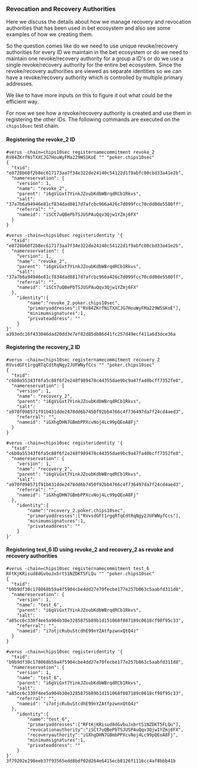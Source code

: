 ### Revocation and Recovery Authorities

Here we discuss the details about how we manage recovery and revocation authorities that has been used in bet ecosystem and also see some examples of how we creating them. 

So the question comes like do we need to use unique revoke/recovery authorities for every ID we maintain in the bet ecosystem or do we need to maintain one revoke/recovery authority for a group a ID's or do we use a single revoke/recovery authority for the entire bet ecosystem. Since the revoke/recovery authorities are viewed as separate identities so we can have a revoke/recovery authority which is controlled by multiple primary addresses.

We like to have more inputs on this to figure it out what could be the efficient way. 

For now we see how a revoke/recovery authority is created and use them in registering the other IDs. The following commands are executed on the `chips10sec` test chain.

#### Registering the revoke_2 ID
```
#verus -chain=chips10sec registernamecommitment revoke_2 RV84ZKrfNiTXXCJG7HouWyFMa229WSSKoE "" "poker.chips10sec"
{
  "txid": "e8728b60f2b8ec617173aa7f34e322de24140c54122d1f9abfc00cbd33a41e2b",
  "namereservation": {
    "version": 1,
    "name": "revoke_2",
    "parent": "i6gViGxt7YinkJZoubKdbWBrqdRCb1Rkvs",
    "salt": "37a7b6a94946e81cf834dad8817d7afcbc966a426c7d099fcc70cdd0de5580ff",
    "referral": "",
    "nameid": "iSCt7uQBePbTSJUSPAuQqv3Qjw1YZmj6FX"
  }
}

#verus -chain=chips10sec registeridentity '{
  "txid": "e8728b60f2b8ec617173aa7f34e322de24140c54122d1f9abfc00cbd33a41e2b",
  "namereservation": {
    "version": 1,
    "name": "revoke_2",
    "parent": "i6gViGxt7YinkJZoubKdbWBrqdRCb1Rkvs",
    "salt": "37a7b6a94946e81cf834dad8817d7afcbc966a426c7d099fcc70cdd0de5580ff",
    "referral": "",
    "nameid": "iSCt7uQBePbTSJUSPAuQqv3Qjw1YZmj6FX"
  }, 
    "identity":{
        "name":"revoke_2.poker.chips10sec", 
        "primaryaddresses":["RV84ZKrfNiTXXCJG7HouWyFMa229WSSKoE"], 
	    "minimumsignatures":1, 
        "privateaddress": ""
    }
}'
a393edc16f433046dad20dd3e7ef82d85db86d41fc257d49ecf411a6d3dce36a
```

#### Registering the recovery_2 ID

```
#verus -chain=chips10sec registernamecommitment recovery_2 RVvsdGFt1rgqRTqCdtRqNgy2JUFWNyfCcs "" "poker.chips10sec"
{
  "txid": "c6b0a55343f6fa5c88f6f2e248f989478c44355dae9bc9a47fa40bcff7352fe8",
  "namereservation": {
    "version": 1,
    "name": "recovery_2",
    "parent": "i6gViGxt7YinkJZoubKdbWBrqdRCb1Rkvs",
    "salt": "a970f098571f91b431dde2478dd6b7450f92bb4766c4f736497da7f24cd4aed3",
    "referral": "",
    "nameid": "iGXhgDHN7GBmbPPXcvNoj4Lc99pQEoA8Fj"
  }
}

#verus -chain=chips10sec registeridentity '{
  "txid": "c6b0a55343f6fa5c88f6f2e248f989478c44355dae9bc9a47fa40bcff7352fe8",
  "namereservation": {
    "version": 1,
    "name": "recovery_2",
    "parent": "i6gViGxt7YinkJZoubKdbWBrqdRCb1Rkvs",
    "salt": "a970f098571f91b431dde2478dd6b7450f92bb4766c4f736497da7f24cd4aed3",
    "referral": "",
    "nameid": "iGXhgDHN7GBmbPPXcvNoj4Lc99pQEoA8Fj"
  }, 
    "identity":{
        "name":"recovery_2.poker.chips10sec", 
        "primaryaddresses":["RVvsdGFt1rgqRTqCdtRqNgy2JUFWNyfCcs"], 
	    "minimumsignatures":1, 
        "privateaddress": ""
    }
}'
```

#### Registering test_6 ID using revoke_2 and recovery_2 as revoke and recovery authorities

```
#verus -chain=chips10sec registernamecommitment test_6 RFtKjKRisud8dGvbuJxbrtS1NZDKT5FLQu "" "poker.chips10sec"
{
  "txid": "b9b9df30c178068b59a4f5904cbe4dd27e70fecbe177e257b063c5aabfd311d8",
  "namereservation": {
    "version": 1,
    "name": "test_6",
    "parent": "i6gViGxt7YinkJZoubKdbWBrqdRCb1Rkvs",
    "salt": "a85cc6c330f4ee5a904b30e3285875b89b1d151068f087189c0618cf98f95c33",
    "referral": "",
    "nameid": "i7otjcRubuStcdhE99nYZAtfpzwnxQtQ4z"
  }
}

#verus -chain=chips10sec registeridentity '{
  "txid": "b9b9df30c178068b59a4f5904cbe4dd27e70fecbe177e257b063c5aabfd311d8",
  "namereservation": {
    "version": 1,
    "name": "test_6",
    "parent": "i6gViGxt7YinkJZoubKdbWBrqdRCb1Rkvs",
    "salt": "a85cc6c330f4ee5a904b30e3285875b89b1d151068f087189c0618cf98f95c33",
    "referral": "",
    "nameid": "i7otjcRubuStcdhE99nYZAtfpzwnxQtQ4z"
  }, 
    "identity":{
        "name":"test_6", 
        "primaryaddresses":["RFtKjKRisud8dGvbuJxbrtS1NZDKT5FLQu"], 
		"revocationauthority":"iSCt7uQBePbTSJUSPAuQqv3Qjw1YZmj6FX", 
		"recoveryauthority":"iGXhgDHN7GBmbPPXcvNoj4Lc99pQEoA8Fj",
	    "minimumsignatures":1, 
        "privateaddress": ""
    }
}'
3f79202e298eeb37f93565edd8bdf02d264e6415ecb8126f1116cc4af8bbb41b
```
